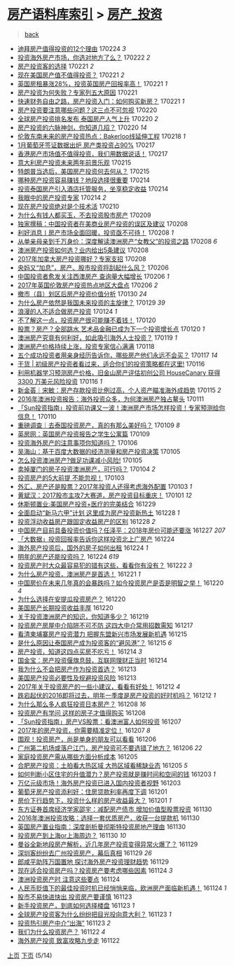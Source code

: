 [房产语料库索引](../../README.md)  > [房产_投资](房产_投资.md)
====
> [back](../README.md)

- [迪拜房产值得投资的12个理由](http://jkwz.applinzi.com/ittc/6938158198858187781.html#%E8%BF%AA%E6%8B%9C%E6%88%BF%E4%BA%A7%E5%80%BC%E5%BE%97%E6%8A%95%E8%B5%84%E7%9A%8412%E4%B8%AA%E7%90%86%E7%94%B1) 170224 *3* 
- [投资海外房产市场，你选对地方了么？](http://jkwz.applinzi.com/ittc/6937553444339713029.html#%E6%8A%95%E8%B5%84%E6%B5%B7%E5%A4%96%E6%88%BF%E4%BA%A7%E5%B8%82%E5%9C%BA%EF%BC%8C%E4%BD%A0%E9%80%89%E5%AF%B9%E5%9C%B0%E6%96%B9%E4%BA%86%E4%B9%88%EF%BC%9F) 170222 *2* 
- [房产投资客的选择](http://jkwz.applinzi.com/ittc/6937111739178157061.html#%E6%88%BF%E4%BA%A7%E6%8A%95%E8%B5%84%E5%AE%A2%E7%9A%84%E9%80%89%E6%8B%A9) 170221 *2* 
- [现在美国房产值不值得投资？](http://jkwz.applinzi.com/ittc/6937104506474202116.html#%E7%8E%B0%E5%9C%A8%E7%BE%8E%E5%9B%BD%E6%88%BF%E4%BA%A7%E5%80%BC%E4%B8%8D%E5%80%BC%E5%BE%97%E6%8A%95%E8%B5%84%EF%BC%9F) 170221 *2* 
- [英国房租暴涨28%，投资英国房产回报率高！](http://jkwz.applinzi.com/ittc/6937095788416205829.html#%E8%8B%B1%E5%9B%BD%E6%88%BF%E7%A7%9F%E6%9A%B4%E6%B6%A828%25%EF%BC%8C%E6%8A%95%E8%B5%84%E8%8B%B1%E5%9B%BD%E6%88%BF%E4%BA%A7%E5%9B%9E%E6%8A%A5%E7%8E%87%E9%AB%98%EF%BC%81) 170221 *1* 
- [房产投资为何失败？专家列五大原因](http://jkwz.applinzi.com/ittc/6937020429016499204.html#%E6%88%BF%E4%BA%A7%E6%8A%95%E8%B5%84%E4%B8%BA%E4%BD%95%E5%A4%B1%E8%B4%A5%EF%BC%9F%E4%B8%93%E5%AE%B6%E5%88%97%E4%BA%94%E5%A4%A7%E5%8E%9F%E5%9B%A0) 170221  
- [快速财务自由之路，房产投资入门：如何购买新房？](http://jkwz.applinzi.com/ittc/6936999218442142724.html#%E5%BF%AB%E9%80%9F%E8%B4%A2%E5%8A%A1%E8%87%AA%E7%94%B1%E4%B9%8B%E8%B7%AF%EF%BC%8C%E6%88%BF%E4%BA%A7%E6%8A%95%E8%B5%84%E5%85%A5%E9%97%A8%EF%BC%9A%E5%A6%82%E4%BD%95%E8%B4%AD%E4%B9%B0%E6%96%B0%E6%88%BF%EF%BC%9F) 170221 *1* 
- [房产投资要注意哪些问题？这三点不可忽视](http://jkwz.applinzi.com/ittc/6936820817387324420.html#%E6%88%BF%E4%BA%A7%E6%8A%95%E8%B5%84%E8%A6%81%E6%B3%A8%E6%84%8F%E5%93%AA%E4%BA%9B%E9%97%AE%E9%A2%98%EF%BC%9F%E8%BF%99%E4%B8%89%E7%82%B9%E4%B8%8D%E5%8F%AF%E5%BF%BD%E8%A7%86) 170220  
- [全球房产投资排名发布 泰国房产人气上升](http://jkwz.applinzi.com/ittc/6936776240789980164.html#%E5%85%A8%E7%90%83%E6%88%BF%E4%BA%A7%E6%8A%95%E8%B5%84%E6%8E%92%E5%90%8D%E5%8F%91%E5%B8%83+%E6%B3%B0%E5%9B%BD%E6%88%BF%E4%BA%A7%E4%BA%BA%E6%B0%94%E4%B8%8A%E5%8D%87) 170220 *2* 
- [房产投资的六脉神剑，你知道几招？](http://jkwz.applinzi.com/ittc/6936641844267189253.html#%E6%88%BF%E4%BA%A7%E6%8A%95%E8%B5%84%E7%9A%84%E5%85%AD%E8%84%89%E7%A5%9E%E5%89%91%EF%BC%8C%E4%BD%A0%E7%9F%A5%E9%81%93%E5%87%A0%E6%8B%9B%EF%BC%9F) 170220 *14* 
- [伦敦东南未来的房产投资热点：Bakerloo线延伸工程](http://jkwz.applinzi.com/ittc/6935976283443037188.html#%E4%BC%A6%E6%95%A6%E4%B8%9C%E5%8D%97%E6%9C%AA%E6%9D%A5%E7%9A%84%E6%88%BF%E4%BA%A7%E6%8A%95%E8%B5%84%E7%83%AD%E7%82%B9%EF%BC%9ABakerloo%E7%BA%BF%E5%BB%B6%E4%BC%B8%E5%B7%A5%E7%A8%8B) 170218 *1* 
- [1月葡萄牙签证数据出炉 房产类投资占90%](http://jkwz.applinzi.com/ittc/6935657592985748485.html#1%E6%9C%88%E8%91%A1%E8%90%84%E7%89%99%E7%AD%BE%E8%AF%81%E6%95%B0%E6%8D%AE%E5%87%BA%E7%82%89+%E6%88%BF%E4%BA%A7%E7%B1%BB%E6%8A%95%E8%B5%84%E5%8D%A090%25) 170217  
- [香港房产市场值不值得投资，我们用数据说话！](http://jkwz.applinzi.com/ittc/6935612812729779205.html#%E9%A6%99%E6%B8%AF%E6%88%BF%E4%BA%A7%E5%B8%82%E5%9C%BA%E5%80%BC%E4%B8%8D%E5%80%BC%E5%BE%97%E6%8A%95%E8%B5%84%EF%BC%8C%E6%88%91%E4%BB%AC%E7%94%A8%E6%95%B0%E6%8D%AE%E8%AF%B4%E8%AF%9D%EF%BC%81) 170217  
- [意大利房产投资未来两年前景乐观](http://jkwz.applinzi.com/ittc/6934914862194099205.html#%E6%84%8F%E5%A4%A7%E5%88%A9%E6%88%BF%E4%BA%A7%E6%8A%95%E8%B5%84%E6%9C%AA%E6%9D%A5%E4%B8%A4%E5%B9%B4%E5%89%8D%E6%99%AF%E4%B9%90%E8%A7%82) 170215  
- [特朗普当选后，美国房产投资何去何从？](http://jkwz.applinzi.com/ittc/6934846696503903237.html#%E7%89%B9%E6%9C%97%E6%99%AE%E5%BD%93%E9%80%89%E5%90%8E%EF%BC%8C%E7%BE%8E%E5%9B%BD%E6%88%BF%E4%BA%A7%E6%8A%95%E8%B5%84%E4%BD%95%E5%8E%BB%E4%BD%95%E4%BB%8E%EF%BC%9F) 170215  
- [哪种房产投资容易赚钱？地段选择很重要](http://jkwz.applinzi.com/ittc/6934614711365796869.html#%E5%93%AA%E7%A7%8D%E6%88%BF%E4%BA%A7%E6%8A%95%E8%B5%84%E5%AE%B9%E6%98%93%E8%B5%9A%E9%92%B1%EF%BC%9F%E5%9C%B0%E6%AE%B5%E9%80%89%E6%8B%A9%E5%BE%88%E9%87%8D%E8%A6%81) 170214  
- [投资泰国房产引入酒店托管服务，坐享稳定收益](http://jkwz.applinzi.com/ittc/6934611850124854276.html#%E6%8A%95%E8%B5%84%E6%B3%B0%E5%9B%BD%E6%88%BF%E4%BA%A7%E5%BC%95%E5%85%A5%E9%85%92%E5%BA%97%E6%89%98%E7%AE%A1%E6%9C%8D%E5%8A%A1%EF%BC%8C%E5%9D%90%E4%BA%AB%E7%A8%B3%E5%AE%9A%E6%94%B6%E7%9B%8A) 170214  
- [我眼中的房产投资专家](http://jkwz.applinzi.com/ittc/6934435073616249861.html#%E6%88%91%E7%9C%BC%E4%B8%AD%E7%9A%84%E6%88%BF%E4%BA%A7%E6%8A%95%E8%B5%84%E4%B8%93%E5%AE%B6) 170214 *2* 
- [现在房产投资绝对是个技术活](http://jkwz.applinzi.com/ittc/6933009827134718980.html#%E7%8E%B0%E5%9C%A8%E6%88%BF%E4%BA%A7%E6%8A%95%E8%B5%84%E7%BB%9D%E5%AF%B9%E6%98%AF%E4%B8%AA%E6%8A%80%E6%9C%AF%E6%B4%BB) 170210  
- [为什么有钱人都买玉，不去投资股市房产](http://jkwz.applinzi.com/ittc/6932604217062851589.html#%E4%B8%BA%E4%BB%80%E4%B9%88%E6%9C%89%E9%92%B1%E4%BA%BA%E9%83%BD%E4%B9%B0%E7%8E%89%EF%BC%8C%E4%B8%8D%E5%8E%BB%E6%8A%95%E8%B5%84%E8%82%A1%E5%B8%82%E6%88%BF%E4%BA%A7) 170209  
- [独家撰稿：中国投资者在美商业房产投资的误区及建议](http://jkwz.applinzi.com/ittc/6932369250286306308.html#%E7%8B%AC%E5%AE%B6%E6%92%B0%E7%A8%BF%EF%BC%9A%E4%B8%AD%E5%9B%BD%E6%8A%95%E8%B5%84%E8%80%85%E5%9C%A8%E7%BE%8E%E5%95%86%E4%B8%9A%E6%88%BF%E4%BA%A7%E6%8A%95%E8%B5%84%E7%9A%84%E8%AF%AF%E5%8C%BA%E5%8F%8A%E5%BB%BA%E8%AE%AE) 170208  
- [利好消息丨房产市场全面回暖，投资亟不可待！](http://jkwz.applinzi.com/ittc/6932315598238532612.html#%E5%88%A9%E5%A5%BD%E6%B6%88%E6%81%AF%E4%B8%A8%E6%88%BF%E4%BA%A7%E5%B8%82%E5%9C%BA%E5%85%A8%E9%9D%A2%E5%9B%9E%E6%9A%96%EF%BC%8C%E6%8A%95%E8%B5%84%E4%BA%9F%E4%B8%8D%E5%8F%AF%E5%BE%85%EF%BC%81) 170208 *1* 
- [从单亲母亲到千万身价：深度解读澳洲房产“女教父”的投资之路](http://jkwz.applinzi.com/ittc/6932266472247395333.html#%E4%BB%8E%E5%8D%95%E4%BA%B2%E6%AF%8D%E4%BA%B2%E5%88%B0%E5%8D%83%E4%B8%87%E8%BA%AB%E4%BB%B7%EF%BC%9A%E6%B7%B1%E5%BA%A6%E8%A7%A3%E8%AF%BB%E6%BE%B3%E6%B4%B2%E6%88%BF%E4%BA%A7%E2%80%9C%E5%A5%B3%E6%95%99%E7%88%B6%E2%80%9D%E7%9A%84%E6%8A%95%E8%B5%84%E4%B9%8B%E8%B7%AF) 170208 *6* 
- [澳洲房产投资如何选？业内给出5条建议](http://jkwz.applinzi.com/ittc/6932184025874826245.html#%E6%BE%B3%E6%B4%B2%E6%88%BF%E4%BA%A7%E6%8A%95%E8%B5%84%E5%A6%82%E4%BD%95%E9%80%89%EF%BC%9F%E4%B8%9A%E5%86%85%E7%BB%99%E5%87%BA5%E6%9D%A1%E5%BB%BA%E8%AE%AE) 170208  
- [2017年加拿大房产投资哪好？专家支招](http://jkwz.applinzi.com/ittc/6932116164561077253.html#2017%E5%B9%B4%E5%8A%A0%E6%8B%BF%E5%A4%A7%E6%88%BF%E4%BA%A7%E6%8A%95%E8%B5%84%E5%93%AA%E5%A5%BD%EF%BC%9F%E4%B8%93%E5%AE%B6%E6%94%AF%E6%8B%9B) 170208  
- [央妈又“加息”，房产、股市投资将刮起什么风？](http://jkwz.applinzi.com/ittc/6931579330437317636.html#%E5%A4%AE%E5%A6%88%E5%8F%88%E2%80%9C%E5%8A%A0%E6%81%AF%E2%80%9D%EF%BC%8C%E6%88%BF%E4%BA%A7%E3%80%81%E8%82%A1%E5%B8%82%E6%8A%95%E8%B5%84%E5%B0%86%E5%88%AE%E8%B5%B7%E4%BB%80%E4%B9%88%E9%A3%8E%EF%BC%9F) 170206  
- [中国投资者愈发关注西澳房产 查询量大幅增长](http://jkwz.applinzi.com/ittc/6931565268081050628.html#%E4%B8%AD%E5%9B%BD%E6%8A%95%E8%B5%84%E8%80%85%E6%84%88%E5%8F%91%E5%85%B3%E6%B3%A8%E8%A5%BF%E6%BE%B3%E6%88%BF%E4%BA%A7+%E6%9F%A5%E8%AF%A2%E9%87%8F%E5%A4%A7%E5%B9%85%E5%A2%9E%E9%95%BF) 170206 *1* 
- [2017年英国伦敦房产投资热点地区大盘点](http://jkwz.applinzi.com/ittc/6931528366934197253.html#2017%E5%B9%B4%E8%8B%B1%E5%9B%BD%E4%BC%A6%E6%95%A6%E6%88%BF%E4%BA%A7%E6%8A%95%E8%B5%84%E7%83%AD%E7%82%B9%E5%9C%B0%E5%8C%BA%E5%A4%A7%E7%9B%98%E7%82%B9) 170206 *2* 
- [撤市（县）划区后房产投资价值分析](http://jkwz.applinzi.com/ittc/6928853000805417989.html#%E6%92%A4%E5%B8%82%EF%BC%88%E5%8E%BF%EF%BC%89%E5%88%92%E5%8C%BA%E5%90%8E%E6%88%BF%E4%BA%A7%E6%8A%95%E8%B5%84%E4%BB%B7%E5%80%BC%E5%88%86%E6%9E%90) 170130 *24* 
- [为什么房产依然是我国未来投资的主旋律？](http://jkwz.applinzi.com/ittc/6928500086601679877.html#%E4%B8%BA%E4%BB%80%E4%B9%88%E6%88%BF%E4%BA%A7%E4%BE%9D%E7%84%B6%E6%98%AF%E6%88%91%E5%9B%BD%E6%9C%AA%E6%9D%A5%E6%8A%95%E8%B5%84%E7%9A%84%E4%B8%BB%E6%97%8B%E5%BE%8B%EF%BC%9F) 170129 *39* 
- [浪漫的人不适合做房产投资](http://jkwz.applinzi.com/ittc/6926653333053113348.html#%E6%B5%AA%E6%BC%AB%E7%9A%84%E4%BA%BA%E4%B8%8D%E9%80%82%E5%90%88%E5%81%9A%E6%88%BF%E4%BA%A7%E6%8A%95%E8%B5%84) 170124 *1* 
- [不了解这一点，投资房产很可能赚不着钱！](http://jkwz.applinzi.com/ittc/6925174268622291972.html#%E4%B8%8D%E4%BA%86%E8%A7%A3%E8%BF%99%E4%B8%80%E7%82%B9%EF%BC%8C%E6%8A%95%E8%B5%84%E6%88%BF%E4%BA%A7%E5%BE%88%E5%8F%AF%E8%83%BD%E8%B5%9A%E4%B8%8D%E7%9D%80%E9%92%B1%EF%BC%81) 170120  
- [股票？房产？全部跳水 艺术品金融已成为下一个投资增长点](http://jkwz.applinzi.com/ittc/6925130612674659332.html#%E8%82%A1%E7%A5%A8%EF%BC%9F%E6%88%BF%E4%BA%A7%EF%BC%9F%E5%85%A8%E9%83%A8%E8%B7%B3%E6%B0%B4+%E8%89%BA%E6%9C%AF%E5%93%81%E9%87%91%E8%9E%8D%E5%B7%B2%E6%88%90%E4%B8%BA%E4%B8%8B%E4%B8%80%E4%B8%AA%E6%8A%95%E8%B5%84%E5%A2%9E%E9%95%BF%E7%82%B9) 170120 *1* 
- [澳洲房产究竟有何利好，如此吸引海外人士投资？](http://jkwz.applinzi.com/ittc/6924758659015115780.html#%E6%BE%B3%E6%B4%B2%E6%88%BF%E4%BA%A7%E7%A9%B6%E7%AB%9F%E6%9C%89%E4%BD%95%E5%88%A9%E5%A5%BD%EF%BC%8C%E5%A6%82%E6%AD%A4%E5%90%B8%E5%BC%95%E6%B5%B7%E5%A4%96%E4%BA%BA%E5%A3%AB%E6%8A%95%E8%B5%84%EF%BC%9F) 170119 *1* 
- [澳洲房产价格持续上涨，投资专家信心满满](http://jkwz.applinzi.com/ittc/6924488544616973317.html#%E6%BE%B3%E6%B4%B2%E6%88%BF%E4%BA%A7%E4%BB%B7%E6%A0%BC%E6%8C%81%E7%BB%AD%E4%B8%8A%E6%B6%A8%EF%BC%8C%E6%8A%95%E8%B5%84%E4%B8%93%E5%AE%B6%E4%BF%A1%E5%BF%83%E6%BB%A1%E6%BB%A1) 170118  
- [五个成功投资者用亲身经历告诉你，哪些房产他们永远不会买？](http://jkwz.applinzi.com/ittc/6924101742219494404.html#%E4%BA%94%E4%B8%AA%E6%88%90%E5%8A%9F%E6%8A%95%E8%B5%84%E8%80%85%E7%94%A8%E4%BA%B2%E8%BA%AB%E7%BB%8F%E5%8E%86%E5%91%8A%E8%AF%89%E4%BD%A0%EF%BC%8C%E5%93%AA%E4%BA%9B%E6%88%BF%E4%BA%A7%E4%BB%96%E4%BB%AC%E6%B0%B8%E8%BF%9C%E4%B8%8D%E4%BC%9A%E4%B9%B0%EF%BC%9F) 170117 *14* 
- [干货 | 初级房产投资者看过来，适合你们的投资策略都在这里!](http://jkwz.applinzi.com/ittc/6923735605820523524.html#%E5%B9%B2%E8%B4%A7+%7C+%E5%88%9D%E7%BA%A7%E6%88%BF%E4%BA%A7%E6%8A%95%E8%B5%84%E8%80%85%E7%9C%8B%E8%BF%87%E6%9D%A5%EF%BC%8C%E9%80%82%E5%90%88%E4%BD%A0%E4%BB%AC%E7%9A%84%E6%8A%95%E8%B5%84%E7%AD%96%E7%95%A5%E9%83%BD%E5%9C%A8%E8%BF%99%E9%87%8C%21) 170116  
- [利用机器学习预测房产价格，旧金山房产评估初创公司 HouseCanary 获得 3300 万美元风险投资](http://jkwz.applinzi.com/ittc/6923640352400737285.html#%E5%88%A9%E7%94%A8%E6%9C%BA%E5%99%A8%E5%AD%A6%E4%B9%A0%E9%A2%84%E6%B5%8B%E6%88%BF%E4%BA%A7%E4%BB%B7%E6%A0%BC%EF%BC%8C%E6%97%A7%E9%87%91%E5%B1%B1%E6%88%BF%E4%BA%A7%E8%AF%84%E4%BC%B0%E5%88%9D%E5%88%9B%E5%85%AC%E5%8F%B8+HouseCanary+%E8%8E%B7%E5%BE%97+3300+%E4%B8%87%E7%BE%8E%E5%85%83%E9%A3%8E%E9%99%A9%E6%8A%95%E8%B5%84) 170116 *1* 
- [新金荟｜宋敏：房产存款投资比例过高，个人资产瞄准海外成趋势](http://jkwz.applinzi.com/ittc/6923422610867356676.html#%E6%96%B0%E9%87%91%E8%8D%9F%EF%BD%9C%E5%AE%8B%E6%95%8F%EF%BC%9A%E6%88%BF%E4%BA%A7%E5%AD%98%E6%AC%BE%E6%8A%95%E8%B5%84%E6%AF%94%E4%BE%8B%E8%BF%87%E9%AB%98%EF%BC%8C%E4%B8%AA%E4%BA%BA%E8%B5%84%E4%BA%A7%E7%9E%84%E5%87%86%E6%B5%B7%E5%A4%96%E6%88%90%E8%B6%8B%E5%8A%BF) 170115 *2* 
- [2016年澳洲投资报告：海外投资众多，为何澳洲房产独占鳌头](http://jkwz.applinzi.com/ittc/6921807342701380612.html#2016%E5%B9%B4%E6%BE%B3%E6%B4%B2%E6%8A%95%E8%B5%84%E6%8A%A5%E5%91%8A%EF%BC%9A%E6%B5%B7%E5%A4%96%E6%8A%95%E8%B5%84%E4%BC%97%E5%A4%9A%EF%BC%8C%E4%B8%BA%E4%BD%95%E6%BE%B3%E6%B4%B2%E6%88%BF%E4%BA%A7%E7%8B%AC%E5%8D%A0%E9%B3%8C%E5%A4%B4) 170111  
- [「Sun投资指南」投资前功课又一波！澳洲房产市场怎样投资！专家预测给你信息！](http://jkwz.applinzi.com/ittc/6921565525238088708.html#%E3%80%8CSun%E6%8A%95%E8%B5%84%E6%8C%87%E5%8D%97%E3%80%8D%E6%8A%95%E8%B5%84%E5%89%8D%E5%8A%9F%E8%AF%BE%E5%8F%88%E4%B8%80%E6%B3%A2%EF%BC%81%E6%BE%B3%E6%B4%B2%E6%88%BF%E4%BA%A7%E5%B8%82%E5%9C%BA%E6%80%8E%E6%A0%B7%E6%8A%95%E8%B5%84%EF%BC%81%E4%B8%93%E5%AE%B6%E9%A2%84%E6%B5%8B%E7%BB%99%E4%BD%A0%E4%BF%A1%E6%81%AF%EF%BC%81) 170110  
- [重磅调查｜去泰国投资房产，真的有那么美好吗？](http://jkwz.applinzi.com/ittc/6921245586069390340.html#%E9%87%8D%E7%A3%85%E8%B0%83%E6%9F%A5%EF%BD%9C%E5%8E%BB%E6%B3%B0%E5%9B%BD%E6%8A%95%E8%B5%84%E6%88%BF%E4%BA%A7%EF%BC%8C%E7%9C%9F%E7%9A%84%E6%9C%89%E9%82%A3%E4%B9%88%E7%BE%8E%E5%A5%BD%E5%90%97%EF%BC%9F) 170109 *8* 
- [英房网：英国房产投资报告之学生公寓篇](http://jkwz.applinzi.com/ittc/6921142703953019909.html#%E8%8B%B1%E6%88%BF%E7%BD%91%EF%BC%9A%E8%8B%B1%E5%9B%BD%E6%88%BF%E4%BA%A7%E6%8A%95%E8%B5%84%E6%8A%A5%E5%91%8A%E4%B9%8B%E5%AD%A6%E7%94%9F%E5%85%AC%E5%AF%93%E7%AF%87) 170109  
- [投资海外房产的注意事项你知道吗？](http://jkwz.applinzi.com/ittc/6920067568261137413.html#%E6%8A%95%E8%B5%84%E6%B5%B7%E5%A4%96%E6%88%BF%E4%BA%A7%E7%9A%84%E6%B3%A8%E6%84%8F%E4%BA%8B%E9%A1%B9%E4%BD%A0%E7%9F%A5%E9%81%93%E5%90%97%EF%BC%9F) 170106  
- [吴海山：基于百度大数据的经济测量和房产投资决策](http://jkwz.applinzi.com/ittc/6919601258142106629.html#%E5%90%B4%E6%B5%B7%E5%B1%B1%EF%BC%9A%E5%9F%BA%E4%BA%8E%E7%99%BE%E5%BA%A6%E5%A4%A7%E6%95%B0%E6%8D%AE%E7%9A%84%E7%BB%8F%E6%B5%8E%E6%B5%8B%E9%87%8F%E5%92%8C%E6%88%BF%E4%BA%A7%E6%8A%95%E8%B5%84%E5%86%B3%E7%AD%96) 170105  
- [怎么投资澳洲房产?做足功课减小风险!](http://jkwz.applinzi.com/ittc/6919588605063595012.html#%E6%80%8E%E4%B9%88%E6%8A%95%E8%B5%84%E6%BE%B3%E6%B4%B2%E6%88%BF%E4%BA%A7%3F%E5%81%9A%E8%B6%B3%E5%8A%9F%E8%AF%BE%E5%87%8F%E5%B0%8F%E9%A3%8E%E9%99%A9%21) 170105  
- [卖掉厦门的房子投资澳洲房产，可行吗？](http://jkwz.applinzi.com/ittc/6919204917863777284.html#%E5%8D%96%E6%8E%89%E5%8E%A6%E9%97%A8%E7%9A%84%E6%88%BF%E5%AD%90%E6%8A%95%E8%B5%84%E6%BE%B3%E6%B4%B2%E6%88%BF%E4%BA%A7%EF%BC%8C%E5%8F%AF%E8%A1%8C%E5%90%97%EF%BC%9F) 170104 *2* 
- [投资房产的5大前提  不能忽视！](http://jkwz.applinzi.com/ittc/6918957974902277125.html#%E6%8A%95%E8%B5%84%E6%88%BF%E4%BA%A7%E7%9A%845%E5%A4%A7%E5%89%8D%E6%8F%90++%E4%B8%8D%E8%83%BD%E5%BF%BD%E8%A7%86%EF%BC%81) 170103  
- [外汇、房产还是股票？2017年投资人还得考虑海外配置](http://jkwz.applinzi.com/ittc/6918870437257020420.html#%E5%A4%96%E6%B1%87%E3%80%81%E6%88%BF%E4%BA%A7%E8%BF%98%E6%98%AF%E8%82%A1%E7%A5%A8%EF%BC%9F2017%E5%B9%B4%E6%8A%95%E8%B5%84%E4%BA%BA%E8%BF%98%E5%BE%97%E8%80%83%E8%99%91%E6%B5%B7%E5%A4%96%E9%85%8D%E7%BD%AE) 170103 *1* 
- [黄斌汉：2017股市主攻7大赛道，房产投资目标重庆！](http://jkwz.applinzi.com/ittc/6917952334335575045.html#%E9%BB%84%E6%96%8C%E6%B1%89%EF%BC%9A2017%E8%82%A1%E5%B8%82%E4%B8%BB%E6%94%BB7%E5%A4%A7%E8%B5%9B%E9%81%93%EF%BC%8C%E6%88%BF%E4%BA%A7%E6%8A%95%E8%B5%84%E7%9B%AE%E6%A0%87%E9%87%8D%E5%BA%86%EF%BC%81) 170101 *12* 
- [休斯顿置业:美国房产投资+医疗的完美结合](http://jkwz.applinzi.com/ittc/6916981548716131332.html#%E4%BC%91%E6%96%AF%E9%A1%BF%E7%BD%AE%E4%B8%9A%3A%E7%BE%8E%E5%9B%BD%E6%88%BF%E4%BA%A7%E6%8A%95%E8%B5%84%2B%E5%8C%BB%E7%96%97%E7%9A%84%E5%AE%8C%E7%BE%8E%E7%BB%93%E5%90%88) 161229  
- [全面启动“新马六甲”计划 这里成为房产投资新热土](http://jkwz.applinzi.com/ittc/6916829977432818692.html#%E5%85%A8%E9%9D%A2%E5%90%AF%E5%8A%A8%E2%80%9C%E6%96%B0%E9%A9%AC%E5%85%AD%E7%94%B2%E2%80%9D%E8%AE%A1%E5%88%92+%E8%BF%99%E9%87%8C%E6%88%90%E4%B8%BA%E6%88%BF%E4%BA%A7%E6%8A%95%E8%B5%84%E6%96%B0%E7%83%AD%E5%9C%9F) 161228 *1* 
- [投资浮动收益房产跟固定收益房产的区别](http://jkwz.applinzi.com/ittc/6916643547343488005.html#%E6%8A%95%E8%B5%84%E6%B5%AE%E5%8A%A8%E6%94%B6%E7%9B%8A%E6%88%BF%E4%BA%A7%E8%B7%9F%E5%9B%BA%E5%AE%9A%E6%94%B6%E7%9B%8A%E6%88%BF%E4%BA%A7%E7%9A%84%E5%8C%BA%E5%88%AB) 161228 *2* 
- [中国房产目前具备投资价值吗？任泽平：2018年房价可能还要涨](http://jkwz.applinzi.com/ittc/6916344153134072836.html#%E4%B8%AD%E5%9B%BD%E6%88%BF%E4%BA%A7%E7%9B%AE%E5%89%8D%E5%85%B7%E5%A4%87%E6%8A%95%E8%B5%84%E4%BB%B7%E5%80%BC%E5%90%97%EF%BC%9F%E4%BB%BB%E6%B3%BD%E5%B9%B3%EF%BC%9A2018%E5%B9%B4%E6%88%BF%E4%BB%B7%E5%8F%AF%E8%83%BD%E8%BF%98%E8%A6%81%E6%B6%A8) 161227 *207* 
- [「大数据」投资回报率告诉你这样投资北上广房产](http://jkwz.applinzi.com/ittc/6915262158719157253.html#%E3%80%8C%E5%A4%A7%E6%95%B0%E6%8D%AE%E3%80%8D%E6%8A%95%E8%B5%84%E5%9B%9E%E6%8A%A5%E7%8E%87%E5%91%8A%E8%AF%89%E4%BD%A0%E8%BF%99%E6%A0%B7%E6%8A%95%E8%B5%84%E5%8C%97%E4%B8%8A%E5%B9%BF%E6%88%BF%E4%BA%A7) 161224  
- [海外房产投资后，国外的房子如何出租](http://jkwz.applinzi.com/ittc/6914919079600456708.html#%E6%B5%B7%E5%A4%96%E6%88%BF%E4%BA%A7%E6%8A%95%E8%B5%84%E5%90%8E%EF%BC%8C%E5%9B%BD%E5%A4%96%E7%9A%84%E6%88%BF%E5%AD%90%E5%A6%82%E4%BD%95%E5%87%BA%E7%A7%9F) 161224 *1* 
- [明年的房产还能投资吗？](http://jkwz.applinzi.com/ittc/6915006265070978052.html#%E6%98%8E%E5%B9%B4%E7%9A%84%E6%88%BF%E4%BA%A7%E8%BF%98%E8%83%BD%E6%8A%95%E8%B5%84%E5%90%97%EF%BC%9F) 161224 *619* 
- [投资房产时大众最容易犯的错有这些，看看你有没有？](http://jkwz.applinzi.com/ittc/6914384486858228741.html#%E6%8A%95%E8%B5%84%E6%88%BF%E4%BA%A7%E6%97%B6%E5%A4%A7%E4%BC%97%E6%9C%80%E5%AE%B9%E6%98%93%E7%8A%AF%E7%9A%84%E9%94%99%E6%9C%89%E8%BF%99%E4%BA%9B%EF%BC%8C%E7%9C%8B%E7%9C%8B%E4%BD%A0%E6%9C%89%E6%B2%A1%E6%9C%89%EF%BC%9F) 161222 *3* 
- [为什么房产投资，澳洲房产是首选！](http://jkwz.applinzi.com/ittc/6914114087847199749.html#%E4%B8%BA%E4%BB%80%E4%B9%88%E6%88%BF%E4%BA%A7%E6%8A%95%E8%B5%84%EF%BC%8C%E6%BE%B3%E6%B4%B2%E6%88%BF%E4%BA%A7%E6%98%AF%E9%A6%96%E9%80%89%EF%BC%81) 161221 *1* 
- [中国房价在未来几年真的会暴跌吗？如今投资房产是否是明智之举！](http://jkwz.applinzi.com/ittc/6913797061740069892.html#%E4%B8%AD%E5%9B%BD%E6%88%BF%E4%BB%B7%E5%9C%A8%E6%9C%AA%E6%9D%A5%E5%87%A0%E5%B9%B4%E7%9C%9F%E7%9A%84%E4%BC%9A%E6%9A%B4%E8%B7%8C%E5%90%97%EF%BC%9F%E5%A6%82%E4%BB%8A%E6%8A%95%E8%B5%84%E6%88%BF%E4%BA%A7%E6%98%AF%E5%90%A6%E6%98%AF%E6%98%8E%E6%99%BA%E4%B9%8B%E4%B8%BE%EF%BC%81) 161220 *4* 
- [为什么选择在安提瓜投资房产？](http://jkwz.applinzi.com/ittc/6913724751360295941.html#%E4%B8%BA%E4%BB%80%E4%B9%88%E9%80%89%E6%8B%A9%E5%9C%A8%E5%AE%89%E6%8F%90%E7%93%9C%E6%8A%95%E8%B5%84%E6%88%BF%E4%BA%A7%EF%BC%9F) 161220  
- [美国房产长期投资收益丰厚](http://jkwz.applinzi.com/ittc/6913643035576763396.html#%E7%BE%8E%E5%9B%BD%E6%88%BF%E4%BA%A7%E9%95%BF%E6%9C%9F%E6%8A%95%E8%B5%84%E6%94%B6%E7%9B%8A%E4%B8%B0%E5%8E%9A) 161220  
- [关于投资澳洲房产的知识，你知道多少？](http://jkwz.applinzi.com/ittc/6913391011413099524.html#%E5%85%B3%E4%BA%8E%E6%8A%95%E8%B5%84%E6%BE%B3%E6%B4%B2%E6%88%BF%E4%BA%A7%E7%9A%84%E7%9F%A5%E8%AF%86%EF%BC%8C%E4%BD%A0%E7%9F%A5%E9%81%93%E5%A4%9A%E5%B0%91%EF%BC%9F) 161219  
- [投资房产房屋中介陷阱不可不防 这四大中介常用招数需知](http://jkwz.applinzi.com/ittc/6912734569161032709.html#%E6%8A%95%E8%B5%84%E6%88%BF%E4%BA%A7%E6%88%BF%E5%B1%8B%E4%B8%AD%E4%BB%8B%E9%99%B7%E9%98%B1%E4%B8%8D%E5%8F%AF%E4%B8%8D%E9%98%B2+%E8%BF%99%E5%9B%9B%E5%A4%A7%E4%B8%AD%E4%BB%8B%E5%B8%B8%E7%94%A8%E6%8B%9B%E6%95%B0%E9%9C%80%E7%9F%A5) 161217  
- [看清柬埔寨房产投资潜力 把握东盟新兴市场发展新机遇](http://jkwz.applinzi.com/ittc/6911879301246223365.html#%E7%9C%8B%E6%B8%85%E6%9F%AC%E5%9F%94%E5%AF%A8%E6%88%BF%E4%BA%A7%E6%8A%95%E8%B5%84%E6%BD%9C%E5%8A%9B+%E6%8A%8A%E6%8F%A1%E4%B8%9C%E7%9B%9F%E6%96%B0%E5%85%B4%E5%B8%82%E5%9C%BA%E5%8F%91%E5%B1%95%E6%96%B0%E6%9C%BA%E9%81%87) 161215  
- [是什么原因让泰国房产成为投资客的“避风港”？](http://jkwz.applinzi.com/ittc/6911783054766244869.html#%E6%98%AF%E4%BB%80%E4%B9%88%E5%8E%9F%E5%9B%A0%E8%AE%A9%E6%B3%B0%E5%9B%BD%E6%88%BF%E4%BA%A7%E6%88%90%E4%B8%BA%E6%8A%95%E8%B5%84%E5%AE%A2%E7%9A%84%E2%80%9C%E9%81%BF%E9%A3%8E%E6%B8%AF%E2%80%9D%EF%BC%9F) 161215 *6* 
- [房产投资，知道这四点买房不吃亏！](http://jkwz.applinzi.com/ittc/6911535470558577669.html#%E6%88%BF%E4%BA%A7%E6%8A%95%E8%B5%84%EF%BC%8C%E7%9F%A5%E9%81%93%E8%BF%99%E5%9B%9B%E7%82%B9%E4%B9%B0%E6%88%BF%E4%B8%8D%E5%90%83%E4%BA%8F%EF%BC%81) 161214 *3* 
- [国金宝：房产投资偃旗息鼓，互联网理财正当时](http://jkwz.applinzi.com/ittc/6911419766110946308.html#%E5%9B%BD%E9%87%91%E5%AE%9D%EF%BC%9A%E6%88%BF%E4%BA%A7%E6%8A%95%E8%B5%84%E5%81%83%E6%97%97%E6%81%AF%E9%BC%93%EF%BC%8C%E4%BA%92%E8%81%94%E7%BD%91%E7%90%86%E8%B4%A2%E6%AD%A3%E5%BD%93%E6%97%B6) 161214  
- [我为什么不会把房产作为投资首选？](http://jkwz.applinzi.com/ittc/6911164606818288644.html#%E6%88%91%E4%B8%BA%E4%BB%80%E4%B9%88%E4%B8%8D%E4%BC%9A%E6%8A%8A%E6%88%BF%E4%BA%A7%E4%BD%9C%E4%B8%BA%E6%8A%95%E8%B5%84%E9%A6%96%E9%80%89%EF%BC%9F) 161213  
- [美国房产投资必要性及规避投资风险](http://jkwz.applinzi.com/ittc/6911123844416144388.html#%E7%BE%8E%E5%9B%BD%E6%88%BF%E4%BA%A7%E6%8A%95%E8%B5%84%E5%BF%85%E8%A6%81%E6%80%A7%E5%8F%8A%E8%A7%84%E9%81%BF%E6%8A%95%E8%B5%84%E9%A3%8E%E9%99%A9) 161213  
- [2017年关于投资房产的一些小建议，看看有好处！](http://jkwz.applinzi.com/ittc/6910696366363116549.html#2017%E5%B9%B4%E5%85%B3%E4%BA%8E%E6%8A%95%E8%B5%84%E6%88%BF%E4%BA%A7%E7%9A%84%E4%B8%80%E4%BA%9B%E5%B0%8F%E5%BB%BA%E8%AE%AE%EF%BC%8C%E7%9C%8B%E7%9C%8B%E6%9C%89%E5%A5%BD%E5%A4%84%EF%BC%81) 161212 *4* 
- [跌宕起伏的2016即将过去，明年一季度是房产投资的好时机吗？](http://jkwz.applinzi.com/ittc/6910672289124582404.html#%E8%B7%8C%E5%AE%95%E8%B5%B7%E4%BC%8F%E7%9A%842016%E5%8D%B3%E5%B0%86%E8%BF%87%E5%8E%BB%EF%BC%8C%E6%98%8E%E5%B9%B4%E4%B8%80%E5%AD%A3%E5%BA%A6%E6%98%AF%E6%88%BF%E4%BA%A7%E6%8A%95%E8%B5%84%E7%9A%84%E5%A5%BD%E6%97%B6%E6%9C%BA%E5%90%97%EF%BC%9F) 161212 *1* 
- [为什么那么多人疯狂投资日本房产？](http://jkwz.applinzi.com/ittc/6909349931239605252.html#%E4%B8%BA%E4%BB%80%E4%B9%88%E9%82%A3%E4%B9%88%E5%A4%9A%E4%BA%BA%E7%96%AF%E7%8B%82%E6%8A%95%E8%B5%84%E6%97%A5%E6%9C%AC%E6%88%BF%E4%BA%A7%EF%BC%9F) 161208 *16* 
- [投资房产有学问 这样的房子才值得购买](http://jkwz.applinzi.com/ittc/6909263009150403588.html#%E6%8A%95%E8%B5%84%E6%88%BF%E4%BA%A7%E6%9C%89%E5%AD%A6%E9%97%AE+%E8%BF%99%E6%A0%B7%E7%9A%84%E6%88%BF%E5%AD%90%E6%89%8D%E5%80%BC%E5%BE%97%E8%B4%AD%E4%B9%B0) 161208  
- [「Sun投资指南」房产VS股票：看澳洲富人如何投资](http://jkwz.applinzi.com/ittc/6908962146674557957.html#%E3%80%8CSun%E6%8A%95%E8%B5%84%E6%8C%87%E5%8D%97%E3%80%8D%E6%88%BF%E4%BA%A7VS%E8%82%A1%E7%A5%A8%EF%BC%9A%E7%9C%8B%E6%BE%B3%E6%B4%B2%E5%AF%8C%E4%BA%BA%E5%A6%82%E4%BD%95%E6%8A%95%E8%B5%84) 161207  
- [2017年的房产投资，你需要精准定位！](http://jkwz.applinzi.com/ittc/6908826140046525444.html#2017%E5%B9%B4%E7%9A%84%E6%88%BF%E4%BA%A7%E6%8A%95%E8%B5%84%EF%BC%8C%E4%BD%A0%E9%9C%80%E8%A6%81%E7%B2%BE%E5%87%86%E5%AE%9A%E4%BD%8D%EF%BC%81) 161207 *8* 
- [围观！投资房产，尚是单身的朋友可以看看](http://jkwz.applinzi.com/ittc/6908536423203734532.html#%E5%9B%B4%E8%A7%82%EF%BC%81%E6%8A%95%E8%B5%84%E6%88%BF%E4%BA%A7%EF%BC%8C%E5%B0%9A%E6%98%AF%E5%8D%95%E8%BA%AB%E7%9A%84%E6%9C%8B%E5%8F%8B%E5%8F%AF%E4%BB%A5%E7%9C%8B%E7%9C%8B) 161206  
- [广州第二机场或落户江门，房产投资可不要选错了地方？](http://jkwz.applinzi.com/ittc/6908439850956358660.html#%E5%B9%BF%E5%B7%9E%E7%AC%AC%E4%BA%8C%E6%9C%BA%E5%9C%BA%E6%88%96%E8%90%BD%E6%88%B7%E6%B1%9F%E9%97%A8%EF%BC%8C%E6%88%BF%E4%BA%A7%E6%8A%95%E8%B5%84%E5%8F%AF%E4%B8%8D%E8%A6%81%E9%80%89%E9%94%99%E4%BA%86%E5%9C%B0%E6%96%B9%EF%BC%9F) 161206 *22* 
- [家庭投资房产需从哪些方面分析成本](http://jkwz.applinzi.com/ittc/6908237575918978053.html#%E5%AE%B6%E5%BA%AD%E6%8A%95%E8%B5%84%E6%88%BF%E4%BA%A7%E9%9C%80%E4%BB%8E%E5%93%AA%E4%BA%9B%E6%96%B9%E9%9D%A2%E5%88%86%E6%9E%90%E6%88%90%E6%9C%AC) 161205  
- [合肥房产投资：土拍看大热区域 大热区域看稀缺业态](http://jkwz.applinzi.com/ittc/6908183354070795268.html#%E5%90%88%E8%82%A5%E6%88%BF%E4%BA%A7%E6%8A%95%E8%B5%84%EF%BC%9A%E5%9C%9F%E6%8B%8D%E7%9C%8B%E5%A4%A7%E7%83%AD%E5%8C%BA%E5%9F%9F+%E5%A4%A7%E7%83%AD%E5%8C%BA%E5%9F%9F%E7%9C%8B%E7%A8%80%E7%BC%BA%E4%B8%9A%E6%80%81) 161205 *5* 
- [如何判断小区住宅的升值潜力？房产投资就是赚时间和空间的钱](http://jkwz.applinzi.com/ittc/6907458084242195460.html#%E5%A6%82%E4%BD%95%E5%88%A4%E6%96%AD%E5%B0%8F%E5%8C%BA%E4%BD%8F%E5%AE%85%E7%9A%84%E5%8D%87%E5%80%BC%E6%BD%9C%E5%8A%9B%EF%BC%9F%E6%88%BF%E4%BA%A7%E6%8A%95%E8%B5%84%E5%B0%B1%E6%98%AF%E8%B5%9A%E6%97%B6%E9%97%B4%E5%92%8C%E7%A9%BA%E9%97%B4%E7%9A%84%E9%92%B1) 161203 *1* 
- [万亿元级市场！海外房产投资已进入国内投资者视野](http://jkwz.applinzi.com/ittc/6907349201557390341.html#%E4%B8%87%E4%BA%BF%E5%85%83%E7%BA%A7%E5%B8%82%E5%9C%BA%EF%BC%81%E6%B5%B7%E5%A4%96%E6%88%BF%E4%BA%A7%E6%8A%95%E8%B5%84%E5%B7%B2%E8%BF%9B%E5%85%A5%E5%9B%BD%E5%86%85%E6%8A%95%E8%B5%84%E8%80%85%E8%A7%86%E9%87%8E) 161203  
- [葡萄牙房产投资添利好：住房贷款利率再度下调](http://jkwz.applinzi.com/ittc/6906710515161498628.html#%E8%91%A1%E8%90%84%E7%89%99%E6%88%BF%E4%BA%A7%E6%8A%95%E8%B5%84%E6%B7%BB%E5%88%A9%E5%A5%BD%EF%BC%9A%E4%BD%8F%E6%88%BF%E8%B4%B7%E6%AC%BE%E5%88%A9%E7%8E%87%E5%86%8D%E5%BA%A6%E4%B8%8B%E8%B0%83) 161201  
- [房价下行趋势下，投资什么样的房产收益最大？](http://jkwz.applinzi.com/ittc/6906555150461584388.html#%E6%88%BF%E4%BB%B7%E4%B8%8B%E8%A1%8C%E8%B6%8B%E5%8A%BF%E4%B8%8B%EF%BC%8C%E6%8A%95%E8%B5%84%E4%BB%80%E4%B9%88%E6%A0%B7%E7%9A%84%E6%88%BF%E4%BA%A7%E6%94%B6%E7%9B%8A%E6%9C%80%E5%A4%A7%EF%BC%9F) 161201 *1* 
- [东方证券首席经济学家邵宇：减配房产债市 增加价值型股票投资](http://jkwz.applinzi.com/ittc/6906371203844801541.html#%E4%B8%9C%E6%96%B9%E8%AF%81%E5%88%B8%E9%A6%96%E5%B8%AD%E7%BB%8F%E6%B5%8E%E5%AD%A6%E5%AE%B6%E9%82%B5%E5%AE%87%EF%BC%9A%E5%87%8F%E9%85%8D%E6%88%BF%E4%BA%A7%E5%80%BA%E5%B8%82+%E5%A2%9E%E5%8A%A0%E4%BB%B7%E5%80%BC%E5%9E%8B%E8%82%A1%E7%A5%A8%E6%8A%95%E8%B5%84) 161130  
- [2016年澳洲投资攻略：选择一套优质房产，收获一台提款机](http://jkwz.applinzi.com/ittc/6906321442508899333.html#2016%E5%B9%B4%E6%BE%B3%E6%B4%B2%E6%8A%95%E8%B5%84%E6%94%BB%E7%95%A5%EF%BC%9A%E9%80%89%E6%8B%A9%E4%B8%80%E5%A5%97%E4%BC%98%E8%B4%A8%E6%88%BF%E4%BA%A7%EF%BC%8C%E6%94%B6%E8%8E%B7%E4%B8%80%E5%8F%B0%E6%8F%90%E6%AC%BE%E6%9C%BA) 161130  
- [英国房产置业指南：深度剖析曼彻斯特投资房地产理由](http://jkwz.applinzi.com/ittc/6906263103783568389.html#%E8%8B%B1%E5%9B%BD%E6%88%BF%E4%BA%A7%E7%BD%AE%E4%B8%9A%E6%8C%87%E5%8D%97%EF%BC%9A%E6%B7%B1%E5%BA%A6%E5%89%96%E6%9E%90%E6%9B%BC%E5%BD%BB%E6%96%AF%E7%89%B9%E6%8A%95%E8%B5%84%E6%88%BF%E5%9C%B0%E4%BA%A7%E7%90%86%E7%94%B1) 161130  
- [投资房产到上海or上海周边？](http://jkwz.applinzi.com/ittc/6906230413894091780.html#%E6%8A%95%E8%B5%84%E6%88%BF%E4%BA%A7%E5%88%B0%E4%B8%8A%E6%B5%B7or%E4%B8%8A%E6%B5%B7%E5%91%A8%E8%BE%B9%EF%BC%9F) 161130 *10* 
- [曼谷全新地段房产解析，近几年房产投资变得异常火爆了？](http://jkwz.applinzi.com/ittc/6906069297121461252.html#%E6%9B%BC%E8%B0%B7%E5%85%A8%E6%96%B0%E5%9C%B0%E6%AE%B5%E6%88%BF%E4%BA%A7%E8%A7%A3%E6%9E%90%EF%BC%8C%E8%BF%91%E5%87%A0%E5%B9%B4%E6%88%BF%E4%BA%A7%E6%8A%95%E8%B5%84%E5%8F%98%E5%BE%97%E5%BC%82%E5%B8%B8%E7%81%AB%E7%88%86%E4%BA%86%EF%BC%9F) 161129  
- [深圳客纷纷去广州投资房产，幕后真相](http://jkwz.applinzi.com/ittc/6905927296489096197.html#%E6%B7%B1%E5%9C%B3%E5%AE%A2%E7%BA%B7%E7%BA%B7%E5%8E%BB%E5%B9%BF%E5%B7%9E%E6%8A%95%E8%B5%84%E6%88%BF%E4%BA%A7%EF%BC%8C%E5%B9%95%E5%90%8E%E7%9C%9F%E7%9B%B8) 161129 *26* 
- [郎咸平助阵万国置地 探讨海外房产投资理财趋势](http://jkwz.applinzi.com/ittc/6905906648882611205.html#%E9%83%8E%E5%92%B8%E5%B9%B3%E5%8A%A9%E9%98%B5%E4%B8%87%E5%9B%BD%E7%BD%AE%E5%9C%B0+%E6%8E%A2%E8%AE%A8%E6%B5%B7%E5%A4%96%E6%88%BF%E4%BA%A7%E6%8A%95%E8%B5%84%E7%90%86%E8%B4%A2%E8%B6%8B%E5%8A%BF) 161129  
- [现在适合投资房产吗？投资房产要考虑哪些因素](http://jkwz.applinzi.com/ittc/6904207699071206405.html#%E7%8E%B0%E5%9C%A8%E9%80%82%E5%90%88%E6%8A%95%E8%B5%84%E6%88%BF%E4%BA%A7%E5%90%97%EF%BC%9F%E6%8A%95%E8%B5%84%E6%88%BF%E4%BA%A7%E8%A6%81%E8%80%83%E8%99%91%E5%93%AA%E4%BA%9B%E5%9B%A0%E7%B4%A0) 161124 *3* 
- [澳洲投资房产时 注意这些要点](http://jkwz.applinzi.com/ittc/6904104349688398852.html#%E6%BE%B3%E6%B4%B2%E6%8A%95%E8%B5%84%E6%88%BF%E4%BA%A7%E6%97%B6+%E6%B3%A8%E6%84%8F%E8%BF%99%E4%BA%9B%E8%A6%81%E7%82%B9) 161124  
- [人民币贬值下的最佳投资时机已经悄悄来临，欧洲房产面临新机遇！](http://jkwz.applinzi.com/ittc/6904007181631751173.html#%E4%BA%BA%E6%B0%91%E5%B8%81%E8%B4%AC%E5%80%BC%E4%B8%8B%E7%9A%84%E6%9C%80%E4%BD%B3%E6%8A%95%E8%B5%84%E6%97%B6%E6%9C%BA%E5%B7%B2%E7%BB%8F%E6%82%84%E6%82%84%E6%9D%A5%E4%B8%B4%EF%BC%8C%E6%AC%A7%E6%B4%B2%E6%88%BF%E4%BA%A7%E9%9D%A2%E4%B8%B4%E6%96%B0%E6%9C%BA%E9%81%87%EF%BC%81) 161124 *1* 
- [股市不易快进快出 投资房产要谨慎](http://jkwz.applinzi.com/ittc/6903773538980201476.html#%E8%82%A1%E5%B8%82%E4%B8%8D%E6%98%93%E5%BF%AB%E8%BF%9B%E5%BF%AB%E5%87%BA+%E6%8A%95%E8%B5%84%E6%88%BF%E4%BA%A7%E8%A6%81%E8%B0%A8%E6%85%8E) 161123  
- [新手投资房产，到底如何选择楼盘](http://jkwz.applinzi.com/ittc/6903771879294108676.html#%E6%96%B0%E6%89%8B%E6%8A%95%E8%B5%84%E6%88%BF%E4%BA%A7%EF%BC%8C%E5%88%B0%E5%BA%95%E5%A6%82%E4%BD%95%E9%80%89%E6%8B%A9%E6%A5%BC%E7%9B%98) 161123 *1* 
- [全球房产投资客为什么纷纷把目光投向意大利？](http://jkwz.applinzi.com/ittc/6903629075427361797.html#%E5%85%A8%E7%90%83%E6%88%BF%E4%BA%A7%E6%8A%95%E8%B5%84%E5%AE%A2%E4%B8%BA%E4%BB%80%E4%B9%88%E7%BA%B7%E7%BA%B7%E6%8A%8A%E7%9B%AE%E5%85%89%E6%8A%95%E5%90%91%E6%84%8F%E5%A4%A7%E5%88%A9%EF%BC%9F) 161123 *1* 
- [投资热引房产中介“出海”](http://jkwz.applinzi.com/ittc/6903616034451227652.html#%E6%8A%95%E8%B5%84%E7%83%AD%E5%BC%95%E6%88%BF%E4%BA%A7%E4%B8%AD%E4%BB%8B%E2%80%9C%E5%87%BA%E6%B5%B7%E2%80%9D) 161123 *2* 
- [我们为什么投资房产？](http://jkwz.applinzi.com/ittc/6903377594937771013.html#%E6%88%91%E4%BB%AC%E4%B8%BA%E4%BB%80%E4%B9%88%E6%8A%95%E8%B5%84%E6%88%BF%E4%BA%A7%EF%BC%9F) 161122 *4* 
- [海外房产投资 致富攻略九步走](http://jkwz.applinzi.com/ittc/6903269876134577157.html#%E6%B5%B7%E5%A4%96%E6%88%BF%E4%BA%A7%E6%8A%95%E8%B5%84+%E8%87%B4%E5%AF%8C%E6%94%BB%E7%95%A5%E4%B9%9D%E6%AD%A5%E8%B5%B0) 161122  


 [上页](房产_投资6.md) [下页](房产_投资4.md)          (5/14)